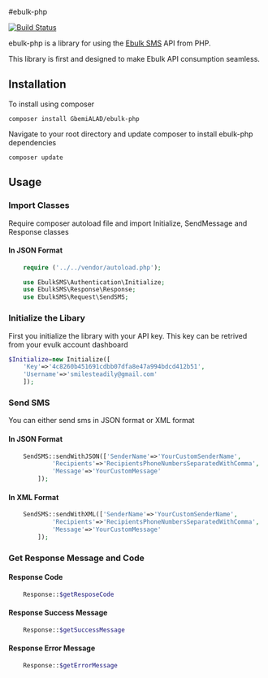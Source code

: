#ebulk-php

[![Build Status](https://secure.travis-ci.org/perfectmak/paystack-php.png?branch=master)](http://travis-ci.org/perfectmak/paystack-php)

ebulk-php is a library for using the [Ebulk SMS](http://ebulksms.com) API from PHP.

This library is first and designed to make  Ebulk API consumption seamless. 

## Installation

To install using composer
```
composer install GbemiALAD/ebulk-php
```

Navigate to your root directory and update composer to install ebulk-php dependencies

```
composer update
```

## Usage

### Import Classes

Require composer autoload file and import Initialize, SendMessage and Response classes

#### In JSON Format
```php
    require ('../../vendor/autoload.php');

    use EbulkSMS\Authentication\Initialize;
    use EbulkSMS\Response\Response;
    use EbulkSMS\Request\SendSMS;

```
### Initialize the Libary
First you initialize the library with your API key. This key can be retrived from your evulk account dashboard

```php
$Initialize=new Initialize([
    'Key'=>'4c8260b451691cdbb07dfa8e47a994bdcd412b51',
    'Username'=>'smilesteadily@gmail.com'
    ]);
```



### Send SMS

You can either send sms in JSON format or XML format

#### In JSON Format
```php
    SendSMS::sendWithJSON(['SenderName'=>'YourCustomSenderName',
            'Recipients'=>'RecipientsPhoneNumbersSeparatedWithComma',
            'Message'=>'YourCustomMessage'
        ]);
```

#### In XML Format
```php
    SendSMS::sendWithXML(['SenderName'=>'YourCustomSenderName',
            'Recipients'=>'RecipientsPhoneNumbersSeparatedWithComma',
            'Message'=>'YourCustomMessage'
        ]);
```

### Get Response Message and Code

#### Response Code
```php
    Response::$getResposeCode
```
#### Response Success Message
```php
    Response::$getSuccessMessage
```

#### Response Error Message
```php
    Response::$getErrorMessage
```

